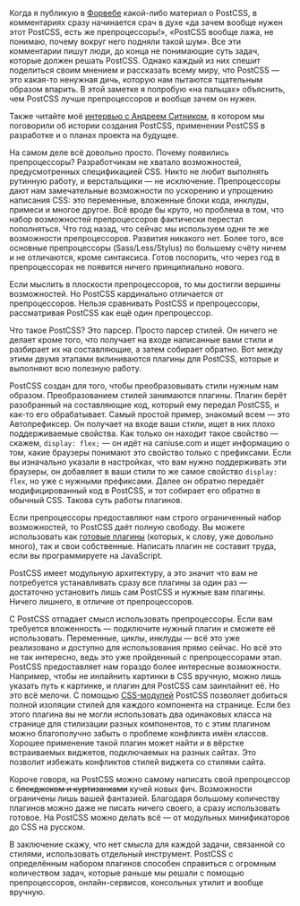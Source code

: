 <div class="aside">
  <p class="aside__paragraph">Когда я публикую в <a href="https://vk.com/forwebde">Форвебе</a> какой-либо материал о PostCSS, в комментариях сразу начинается срач в духе «да зачем вообще нужен этот PostCSS, есть же препроцессоры!», «PostCSS вообще лажа, не понимаю, почему вокруг него подняли такой шум». Все эти комментарии пишут люди, до конца не понимающие суть задач, которые должен решать PostCSS. Однако каждый из них спешит поделиться своим мнением и рассказать всему миру, что PostCSS — это какая-то ненужная дичь, которую нам пытаются тщательным образом впарить. В этой заметке я попробую «на пальцах» объяснить, чем PostCSS лучше препроцессоров и вообще зачем он нужен.</p>

  <aside class="aside__note">
    Также читайте моё <a href="http://forwebdev.ru/css/about-postcss/">интервью с Андреем Ситником</a>, в котором мы поговорили об истории создания PostCSS, применении PostCSS в разработке и о планах проекта на будущее.
  </aside>
</div>

На самом деле всё довольно просто. Почему появились препроцессоры? Разработчикам не хватало возможностей, предусмотренных спецификацией CSS. Никто не любит выполнять рутинную работу, и верстальщики — не исключение. Препроцессоры дают нам замечательные возможности по ускорению и упрощению написания CSS: это переменные, вложенные блоки кода, инклуды, примеси и многое другое. Всё вроде бы круто, но проблема в том, что набор возможностей препроцессоров фактически перестал пополняться. Что год назад, что сейчас мы используем одни те же возможности препроцессоров. Развития никакого нет. Более того, все основные препроцессоры (Sass/Less/Stylus) по большему счёту ничем и не отличаются, кроме синтаксиса. Готов поспорить, что через год в препроцессорах не появится ничего принципиально нового.

Если мыслить в плоскости препроцессоров, то мы достигли вершины возможностей. Но PostCSS кардинально отличается от препроцессоров. Нельзя сравнивать PostCSS и препроцессоры, рассматривая PostCSS как ещё один препроцессор.

Что такое PostCSS? Это парсер. Просто парсер стилей. Он ничего не делает кроме того, что получает на входе написанные вами стили и разбирает их на составляющие, а затем собирает обратно. Вот между этими двумя этапами вклиниваются плагины для PostCSS, которые и выполняют всю полезную работу.

PostCSS создан для того, чтобы преобразовывать стили нужным нам образом. Преобразованием стилей занимаются плагины. Плагин берёт разобранный на составляющие код, который ему передал PostCSS, и как-то его обрабатывает. Самый простой пример, знакомый всем — это Автопрефиксер. Он получает на входе ваши стили, ищет в них плохо поддерживаемые свойства. Как только он находит такое свойство — скажем, `display: flex;` — он идёт на caniuse.com и ищет информацию о том, какие браузеры понимают это свойство только с префиксами. Если вы изначально указали в настройках, что вам нужно поддерживать эти браузеры, он добавляет в ваши стили то же самое свойство `display: flex`, но уже с нужными префиксами. Далее он обратно передаёт модифицированный код в PostCSS, и тот собирает его обратно в обычный CSS. Такова суть работы плагинов.

Если препроцессоры предоставляют нам строго ограниченный набор возможностей, то PostCSS даёт полную свободу. Вы можете использовать как [готовые плагины](http://postcss.parts/) (которых, к слову, уже довольно много), так и свои собственные. Написать плагин не составит труда, если вы программируете на JavaScript.

PostCSS имеет модульную архитектуру, а это значит что вам не потребуется устанавливать сразу все плагины за один раз — достаточно установить лишь сам PostCSS и нужные вам плагины. Ничего лишнего, в отличие от препроцессоров.

С PostCSS отпадает смысл использовать препроцессоры. Если вам требуется вложенность — подключите нужный плагин и сможете её использовать. Переменные, циклы, инклуды — всё это уже реализовано и доступно для использования прямо сейчас. Но всё это не так интересно, ведь это уже пройденный с препроцессорами этап. PostCSS предоставляет нам гораздо более интересные возможности. Например, чтобы не инлайнить картинки в CSS вручную, можно лишь указать путь к картинке, и плагин для PostCSS сам заинлайнит её. Но это всё мелочи. С помощью [CSS-модулей](https://github.com/css-modules/css-modules) PostCSS позволяет добиться полной изоляции стилей для каждого компонента на странице. Если без этого плагина вы не могли использовать два одинаковых класса на странице для стилизации разных компонентов, то с этим плагином можно благополучно забыть о проблеме конфликта имён классов. Хорошее применение такой плагин может найти и в вёрстке встраиваемых виджетов, подключаемых на разных сайтах. Это позволит избежать конфликтов стилей виджета со стилями сайта.

Короче говоря, на PostCSS можно самому написать свой препроцессор с ~~блекджеком и куртизанками~~ кучей новых фич. Возможности ограничены лишь вашей фантазией. Благодаря большому количеству плагинов можно даже не писать ничего своего, а сразу использовать готовое. На PostCSS можно делать всё — от модульных минификаторов до CSS на русском.

В заключение скажу, что нет смысла для каждой задачи, связанной со стилями, использовать отдельный инструмент. PostCSS с определённым набором плагинов способен справиться с огромным количеством задач, которые раньше мы решали с помощью препроцессоров, онлайн-сервисов, консольных утилит и вообще вручную.
